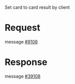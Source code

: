 Set card to card result by client

# Request
message [#9108](../../proto/README.md#action_9108)

# Response
message [#39108](../../proto/README.md#action_39108)

